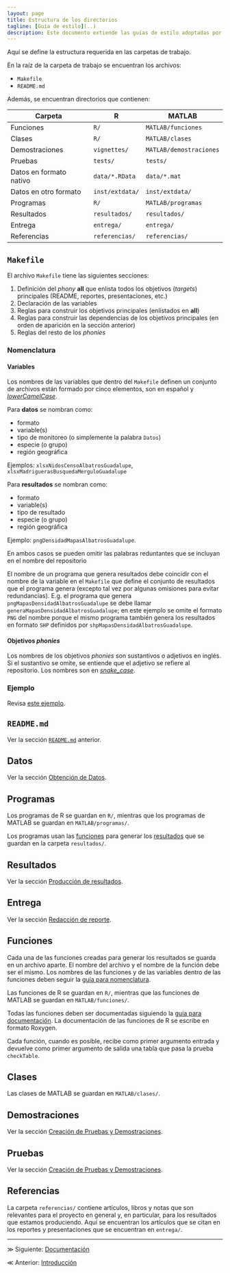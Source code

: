 ```yaml
---
layout: page
title: Estructura de los directorios
tagline: [Guía de estilo](..)
description: Este documento extiende las guías de estilo adoptadas por el equipo de Ciencia de Datos de GECI
---
```


Aquí se define la estructura requerida en las carpetas de trabajo.

En la raíz de la carpeta de trabajo se encuentran los archivos:

- `Makefile`
- `README.md`

Además, se encuentran directorios que contienen:

| Carpeta                  | R                | MATLAB                  |
|--------------------------|------------------|-------------------------|
| Funciones                | `R/`             | `MATLAB/funciones`      |
| Clases                   | `R/`             | `MATLAB/clases`         |
| Demostraciones           | `vignettes/`     | `MATLAB/demostraciones` |
| Pruebas                  | `tests/`         | `tests/`                |
| Datos en formato nativo  | `data/*.RData`   | `data/*.mat`            |
| Datos en otro formato    | `inst/extdata/`  | `inst/extdata/`         |
| Programas                | `R/`             | `MATLAB/programas`      |
| Resultados               | `resultados/`    | `resultados/`           |
| Entrega                  | `entrega/`       | `entrega/`              |
| Referencias              | `referencias/`   | `referencias/`          |


## `Makefile`

El archivo `Makefile` tiene las siguientes secciones:

1. Definición del _phony_ **all** que enlista todos los objetivos (_targets_) principales (README, reportes, presentaciones, etc.)
1. Declaración de las variables
1. Reglas para construir los objetivos principales (enlistados en **all**)
1. Reglas para construir las dependencias de los objetivos principales (en orden de aparición en la sección anterior)
1. Reglas del resto de los _phonies_

### Nomenclatura

#### Variables

Los nombres de las variables que dentro del `Makefile` definen un conjunto de archivos están formado por cinco elementos, son en español y [_lowerCamelCase_](https://en.wikipedia.org/wiki/Camel_case).

Para **datos** se nombran como:

- formato
- variable(s)
- tipo de monitoreo (o simplemente la palabra `Datos`)
- especie (o grupo)
- región geográfica

Ejemplos: `xlsxNidosCensoAlbatrosGuadalupe`, `xlsxMadriguerasBusquedaMerguloGuadalupe`

Para **resultados** se nombran como:

- formato
- variable(s)
- tipo de resultado
- especie (o grupo)
- región geográfica

Ejemplo: `pngDensidadMapasAlbatrosGuadalupe`.

En ambos casos se pueden omitir las palabras reduntantes que se incluyan en el nombre del repositorio

El nombre de un programa que genera resultados debe coincidir con el nombre de la variable en el `Makefile` que define el conjunto de resultados que el programa genera (excepto tal vez por algunas omisiones para evitar redundancias). E.g. el programa que genera `pngMapasDensidadAlbatrosGuadalupe` se debe llamar `generaMapasDensidadAlbatrosGuadalupe`; en este ejemplo se omite el formato `PNG` del nombre porque el mismo programa también genera los resultados en formato `SHP` definidos por `shpMapasDensidadAlbatrosGuadalupe`.

#### Objetivos _phonies_

Los nombres de los objetivos _phonies_ son sustantivos o adjetivos en inglés. Si el sustantivo se omite, se entiende que el adjetivo se refiere al repositorio. Los nombres son en [_snake_case_](https://en.wikipedia.org/wiki/Snake_case).

### Ejemplo

Revisa [este ejemplo](https://bitbucket.org/analislas/analisis/src/default/referencias/ejemplo-makefile).

## `README.md`
Ver la sección [`README.md`](https://bitbucket.org/IslasGECI/analisis/src/default/README.md#markdown-header-readmemd) anterior.

## Datos
Ver la sección [Obtención de Datos](https://bitbucket.org/IslasGECI/analisis/src/default/README.md#markdown-header-obtencion-de-datos).

## Programas
Los programas de R se guardan en `R/`, mientras que los programas de MATLAB se guardan en `MATLAB/programas/`.

Los programas usan las [funciones](https://bitbucket.org/IslasGECI/analisis/src/default/README.md#markdown-header-funciones) para generar los [resultados](https://bitbucket.org/IslasGECI/analisis/src/default/README.md#markdown-header-resultados) que se guardan en la carpeta `resultados/`.

## Resultados
Ver la sección [Producción de resultados](https://bitbucket.org/IslasGECI/analisis/src/default/README.md#markdown-header-produccion-de-resultados).

## Entrega
Ver la sección [Redacción de reporte](https://bitbucket.org/IslasGECI/analisis/src/default/README.md#markdown-header-redaccion-de-reporte).

## Funciones
Cada una de las funciones creadas para generar los resultados se guarda en un archivo aparte. El nombre del archivo y el nombre de la función debe ser el mismo. Los nombres de las funciones y de las variables dentro de las funciones deben seguir la [guía para nomenclatura](https://bitbucket.org/IslasGECI/analisis/src/default/README.md#markdown-header-nomenclatura).

Las funciones de R se guardan en `R/`, mientras que las funciones de MATLAB se guardan en `MATLAB/funciones/`.

Todas las funciones deben ser documentadas siguiendo la [guía para documentación](https://bitbucket.org/IslasGECI/analisis/src/default/README.md#markdown-header-documentacion). La documentación de las funciones de R se escribe en formato Roxygen.

Cada función, cuando es posible, recibe como primer argumento entrada y devuelve como primer argumento de salida una tabla que pasa la prueba `checkTable`.

## Clases
Las clases de MATLAB se guardan en `MATLAB/clases/`.

## Demostraciones
Ver la sección [Creación de Pruebas y Demostraciones](https://bitbucket.org/IslasGECI/analisis/src/default/README.md#markdown-header-creacion-de-pruebas-y-demostraciones).

## Pruebas
Ver la sección [Creación de Pruebas y Demostraciones](https://bitbucket.org/IslasGECI/analisis/src/default/README.md#markdown-header-creacion-de-pruebas-y-demostraciones).

## Referencias
La carpeta `referencias/` contiene artículos, libros y notas que son relevantes para el proyecto en general y, en particular, para los resultados que estamos produciendo. Aquí se encuentran los artículos que se citan en los reportes y presentaciones que se encuentran en `entrega/`.

---

&#8811; Siguiente: [Documentación](documentacion.html)

&#8810; Anterior: [Introducción](introduccion.html)